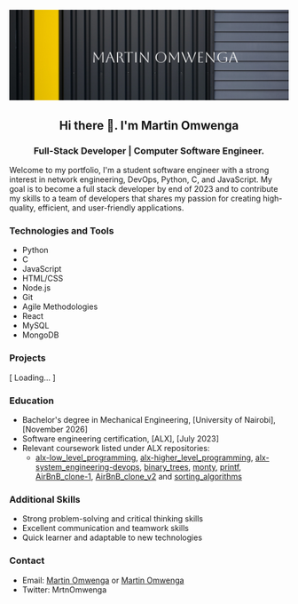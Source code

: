 ![Martin Omwenga](fotor_2023-3-24_11_42_27.jpg)

**<h2 align="center"> Hi there 👋. I'm Martin Omwenga </h2>**
<h3 align="center"> Full-Stack Developer | Computer Software Engineer. </h3>

Welcome to my portfolio, I'm a student software engineer with a strong interest in network engineering, DevOps, Python, C, and JavaScript. My goal is to become a full stack developer by end of 2023 and to contribute my skills to a team of developers that shares my passion for creating high-quality, efficient, and user-friendly applications.

### Technologies and Tools

- Python
- C
- JavaScript
- HTML/CSS
- Node.js
- Git
- Agile Methodologies
- React
- MySQL
- MongoDB

### Projects
[ Loading... ]
<!--
#### [Project 1: Network Monitoring Tool] ... Loading
Developed a Python-based network monitoring tool using the Scapy library
Monitored network traffic and analyzed data to identify potential security threats
Generated alerts for security incidents

#### [Project 2: DevOps Automation Script] ...Loading
Developed a Python script to automate the deployment of a Node.js web application
Integrated the script with Git and Jenkins for continuous integration and deployment
Reduced deployment time by 50%

#### [Project 3: Full Stack Web Application] ...Loading
Developed a full stack web application using Node.js, Express.js, and MongoDB
Implemented user authentication and authorization using Passport.js
Deployed the application on Heroku
-->
### Education

- Bachelor's degree in Mechanical Engineering, [University of Nairobi], [November 2026]
- Software engineering certification, [ALX], [July 2023]
- Relevant coursework listed under ALX repositories:
  - [alx-low_level_programming](https://github.com/MrtnOmwenga/alx-low_level_programming), [alx-higher_level_programming](https://github.com/MrtnOmwenga/alx-higher_level_programming), [alx-system_engineering-devops](https://github.com/MrtnOmwenga/alx-system_engineering-devops), [binary_trees](https://github.com/MrtnOmwenga/binary_trees), [monty](https://github.com/MrtnOmwenga/monty), [printf](https://github.com/MrtnOmwenga/printf), [AirBnB_clone-1](https://github.com/MrtnOmwenga/AirBnB_clone-1), [AirBnB_clone_v2](https://github.com/MrtnOmwenga/AirBnB_clone_v2) and [sorting_algorithms](https://github.com/MrtnOmwenga/sorting_algorithms)
  
### Additional Skills

- Strong problem-solving and critical thinking skills
- Excellent communication and teamwork skills
- Quick learner and adaptable to new technologies

### Contact
- Email: [Martin Omwenga](omwengamartin@outlook.com) or [Martin Omwenga](martin36449@gmail.com)
- Twitter: MrtnOmwenga
<!--
**MrtnOmwenga/MrtnOmwenga** is a ✨ _special_ ✨ repository because its `README.md` (this file) appears on your GitHub profile.

Here are some ideas to get you started:

- 🔭 I’m currently working on ...
- 🌱 I’m currently learning ...
- 👯 I’m looking to collaborate on ...
- 🤔 I’m looking for help with ...
- 💬 Ask me about ...
- 📫 How to reach me: ...
- 😄 Pronouns: ...
- ⚡ Fun fact: ...
-->

